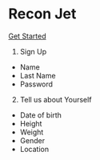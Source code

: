 # Recon Jet

[Get Started](https://reconinstruments.com/getstarted)

1. Sign Up
  - Name
  - Last Name
  - Password
2. Tell us about Yourself
  - Date of birth
  - Height
  - Weight
  - Gender
  - Location 